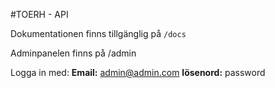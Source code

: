 #TOERH - API

Dokumentationen finns tillgänglig på `/docs`

Adminpanelen finns på /admin

Logga in med:
__Email:__ admin@admin.com
__lösenord:__ password

